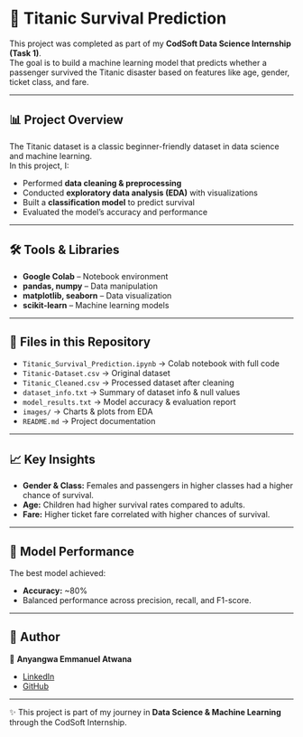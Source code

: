 # 🚢 Titanic Survival Prediction  

This project was completed as part of my **CodSoft Data Science Internship (Task 1)**.  
The goal is to build a machine learning model that predicts whether a passenger survived the Titanic disaster based on features like age, gender, ticket class, and fare.  

---

## 📊 Project Overview  
The Titanic dataset is a classic beginner-friendly dataset in data science and machine learning.  
In this project, I:  
- Performed **data cleaning & preprocessing**  
- Conducted **exploratory data analysis (EDA)** with visualizations  
- Built a **classification model** to predict survival  
- Evaluated the model’s accuracy and performance  

---

## 🛠️ Tools & Libraries  
- **Google Colab** – Notebook environment  
- **pandas, numpy** – Data manipulation  
- **matplotlib, seaborn** – Data visualization  
- **scikit-learn** – Machine learning models  

---

## 📂 Files in this Repository  
- `Titanic_Survival_Prediction.ipynb` → Colab notebook with full code  
- `Titanic-Dataset.csv` → Original dataset  
- `Titanic_Cleaned.csv` → Processed dataset after cleaning  
- `dataset_info.txt` → Summary of dataset info & null values  
- `model_results.txt` → Model accuracy & evaluation report  
- `images/` → Charts & plots from EDA  
- `README.md` → Project documentation  

---

## 📈 Key Insights  
- **Gender & Class:** Females and passengers in higher classes had a higher chance of survival.  
- **Age:** Children had higher survival rates compared to adults.  
- **Fare:** Higher ticket fare correlated with higher chances of survival.  

---

## 🚀 Model Performance  
The best model achieved:  
- **Accuracy:** ~80%  
- Balanced performance across precision, recall, and F1-score.  

---

## 📌 Author  
👤 **Anyangwa Emmanuel Atwana**  
- [LinkedIn](www.linkedin.com/in/anyangwa-emmanuel-45a6541a6)
- [GitHub](https://github.com/ANYANGWA)  

---

✨ This project is part of my journey in **Data Science & Machine Learning** through the CodSoft Internship.  

